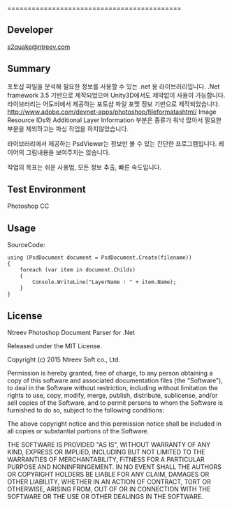 ﻿===========================================Developer
-------s2quake@ntreev.comSummary
-------포토샵 파일을 분석해 필요한 정보를 사용할 수 있는 .net 용 라이브러리입니다..Net framework 3.5 기반으로 제작되었으며 Unity3D에서도 제약없이 사용이 가능합니다.라이브러리는 어도비에서 제공하는 포토샵 파일 포맷 정보 기반으로 제작되었습니다.http://www.adobe.com/devnet-apps/photoshop/fileformatashtml/Image Resource IDs와 Additional Layer Information 부분은 종류가 워낙 많아서 
필요한 부분을 제외하고는 파싱 작업을 하지않았습니다.

라이브러리에서 제공하는 PsdViewer는 정보만 볼 수 있는 간단한 프로그램입니다. 
레이어의 그림내용을 보여주지는 않습니다.
작업의 목표는 쉬운 사용법, 모든 정보 추출, 빠른 속도입니다.Test Environment-------Photoshop CCUsage
-------

SourceCode:

    using (PsdDocument document = PsdDocument.Create(filename))	{		foreach (var item in document.Childs)		{			Console.WriteLine("LayerName : " + item.Name);		}	}
License-------Ntreev Photoshop Document Parser for .NetReleased under the MIT License.Copyright (c) 2015 Ntreev Soft co., Ltd.Permission is hereby granted, free of charge, to any person obtaining a copy of this software and associated documentation files (the "Software"), to deal in the Software without restriction, including without limitation the rights to use, copy, modify, merge, publish, distribute, sublicense, and/or sell copies of the Software, and to permit persons to whom the Software is furnished to do so, subject to the following conditions:The above copyright notice and this permission notice shall be included in all copies or substantial portions of the Software.THE SOFTWARE IS PROVIDED "AS IS", WITHOUT WARRANTY OF ANY KIND, EXPRESS OR IMPLIED, INCLUDING BUT NOT LIMITED TO THE WARRANTIES OF MERCHANTABILITY, FITNESS FOR A PARTICULAR PURPOSE AND NONINFRINGEMENT. IN NO EVENT SHALL THE AUTHORS OR COPYRIGHT HOLDERS BE LIABLE FOR ANY CLAIM, DAMAGES OR OTHER LIABILITY, WHETHER IN AN ACTION OF CONTRACT, TORT OR OTHERWISE, ARISING FROM, OUT OF OR IN CONNECTION WITH THE SOFTWARE OR THE USE OR OTHER DEALINGS IN THE SOFTWARE.
